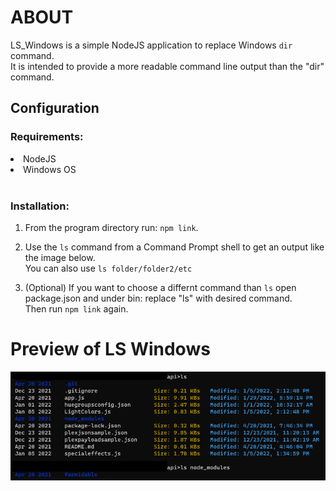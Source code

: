 # **ABOUT**

LS_Windows is a simple NodeJS application to replace Windows ```dir``` command. <br>
It is intended to provide a more readable command line output than the "dir" command.

## **Configuration**

### Requirements: 
<li>NodeJS</li>
<li>Windows OS</li>
<br>

### Installation:
1. From the program directory run: ```npm link```. 
2. Use the ```ls``` command from a Command Prompt shell to get an output like the image below.<br>
You can also use ```ls folder/folder2/etc```

3. (Optional) If you want to choose a differnt command than ```ls``` open package.json and under bin: replace "ls" with desired command. <br>
Then run ```npm link``` again.

# **Preview of LS Windows**
![Using LS Windows](./images/lsexample.png)